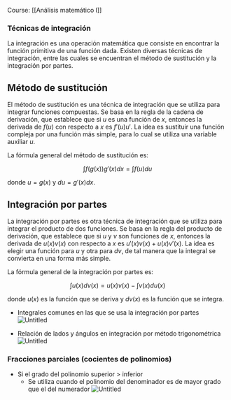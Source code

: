 Course: [[Análisis matemático I]]
### Técnicas de integración
La integración es una operación matemática que consiste en encontrar la función primitiva de una función dada. Existen diversas técnicas de integración, entre las cuales se encuentran el método de sustitución y la integración por partes.

## Método de sustitución
El método de sustitución es una técnica de integración que se utiliza para integrar funciones compuestas. Se basa en la regla de la cadena de derivación, que establece que si $u$ es una función de $x$, entonces la derivada de $f(u)$ con respecto a $x$ es $f'(u)u'$. La idea es sustituir una función compleja por una función más simple, para lo cual se utiliza una variable auxiliar $u$.

La fórmula general del método de sustitución es:

$$\int f(g(x))g'(x)dx = \int f(u)du$$

donde $u=g(x)$ y $du=g'(x)dx$.

## Integración por partes
La integración por partes es otra técnica de integración que se utiliza para integrar el producto de dos funciones. Se basa en la regla del producto de derivación, que establece que si $u$ y $v$ son funciones de $x$, entonces la derivada de $u(x)v(x)$ con respecto a $x$ es $u'(x)v(x)+u(x)v'(x)$. La idea es elegir una función para $u$ y otra para $dv$, de tal manera que la integral se convierta en una forma más simple.

La fórmula general de la integración por partes es:

$$\int u(x)dv(x) = u(x)v(x) - \int v(x)du(x)$$

donde $u(x)$ es la función que se deriva y $dv(x)$ es la función que se integra.

- Integrales comunes en las que se usa la integración por partes![Untitled](Images/Técnicas%20de%20Integración%20de%20una%20variable/Untitled%203.png)

- Relación de lados y ángulos en integración por método trigonométrica![Untitled](Images/Técnicas%20de%20Integración%20de%20una%20variable/Untitled%204.png)


### Fracciones parciales (cocientes de polinomios)
- Si el grado del polinomio superior > inferior
    - Se utiliza cuando el polinomio del denominador es de mayor grado que el del numerador
    ![Untitled](Images/Técnicas%20de%20Integración%20de%20una%20variable/Untitled%205.png)


